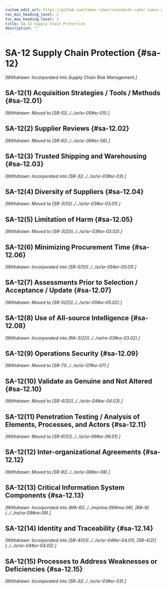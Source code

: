 ```yaml
---
custom_edit_url: https://github.com/tamus-cyber/standards.cyber.tamus.edu/tree/main/static/content/tamus.edu/TAMUS_profile.xml
toc_min_heading_level: 2
toc_max_heading_level: 2
title: SA-12 Supply Chain Protection
description: ""
---
```


# SA-12 Supply Chain Protection {#sa-12}


<prop xmlns="http://csrc.nist.gov/ns/oscal/1.0" name="status" value="withdrawn">
            <em>[Withdrawn: Incorporated into Supply Chain Risk Management.]</em>
         </prop>
         

## SA-12(1) Acquisition Strategies / Tools / Methods {#sa-12.01}


<prop xmlns="http://csrc.nist.gov/ns/oscal/1.0" name="status" value="withdrawn">
               <em>[Withdrawn: Moved to [SR-5](../../sr/sr-05#sr-05).]</em>
            </prop>
            

## SA-12(2) Supplier Reviews {#sa-12.02}


<prop xmlns="http://csrc.nist.gov/ns/oscal/1.0" name="status" value="withdrawn">
               <em>[Withdrawn: Moved to [SR-6](../../sr/sr-06#sr-06).]</em>
            </prop>
            

## SA-12(3) Trusted Shipping and Warehousing {#sa-12.03}


<prop xmlns="http://csrc.nist.gov/ns/oscal/1.0" name="status" value="withdrawn">
               <em>[Withdrawn: Incorporated into [SR-3](../../sr/sr-03#sr-03).]</em>
            </prop>
            

## SA-12(4) Diversity of Suppliers {#sa-12.04}


<prop xmlns="http://csrc.nist.gov/ns/oscal/1.0" name="status" value="withdrawn">
               <em>[Withdrawn: Moved to [SR-3(1)](../../sr/sr-03#sr-03.01).]</em>
            </prop>
            

## SA-12(5) Limitation of Harm {#sa-12.05}


<prop xmlns="http://csrc.nist.gov/ns/oscal/1.0" name="status" value="withdrawn">
               <em>[Withdrawn: Moved to [SR-3(2)](../../sr/sr-03#sr-03.02).]</em>
            </prop>
            

## SA-12(6) Minimizing Procurement Time {#sa-12.06}


<prop xmlns="http://csrc.nist.gov/ns/oscal/1.0" name="status" value="withdrawn">
               <em>[Withdrawn: Incorporated into [SR-5(1)](../../sr/sr-05#sr-05.01).]</em>
            </prop>
            

## SA-12(7) Assessments Prior to Selection / Acceptance / Update {#sa-12.07}


<prop xmlns="http://csrc.nist.gov/ns/oscal/1.0" name="status" value="withdrawn">
               <em>[Withdrawn: Moved to [SR-5(2)](../../sr/sr-05#sr-05.02).]</em>
            </prop>
            

## SA-12(8) Use of All-source Intelligence {#sa-12.08}


<prop xmlns="http://csrc.nist.gov/ns/oscal/1.0" name="status" value="withdrawn">
               <em>[Withdrawn: Incorporated into [RA-3(2)](../../ra/ra-03#ra-03.02).]</em>
            </prop>
            

## SA-12(9) Operations Security {#sa-12.09}


<prop xmlns="http://csrc.nist.gov/ns/oscal/1.0" name="status" value="withdrawn">
               <em>[Withdrawn: Moved to [SR-7](../../sr/sr-07#sr-07).]</em>
            </prop>
            

## SA-12(10) Validate as Genuine and Not Altered {#sa-12.10}


<prop xmlns="http://csrc.nist.gov/ns/oscal/1.0" name="status" value="withdrawn">
               <em>[Withdrawn: Moved to [SR-4(3)](../../sr/sr-04#sr-04.03).]</em>
            </prop>
            

## SA-12(11) Penetration Testing / Analysis of Elements, Processes, and Actors {#sa-12.11}


<prop xmlns="http://csrc.nist.gov/ns/oscal/1.0" name="status" value="withdrawn">
               <em>[Withdrawn: Moved to [SR-6(1)](../../sr/sr-06#sr-06.01).]</em>
            </prop>
            

## SA-12(12) Inter-organizational Agreements {#sa-12.12}


<prop xmlns="http://csrc.nist.gov/ns/oscal/1.0" name="status" value="withdrawn">
               <em>[Withdrawn: Moved to [SR-8](../../sr/sr-08#sr-08).]</em>
            </prop>
            

## SA-12(13) Critical Information System Components {#sa-12.13}


<prop xmlns="http://csrc.nist.gov/ns/oscal/1.0" name="status" value="withdrawn">
               <em>[Withdrawn: Incorporated into [MA-6](../../ma/ma-06#ma-06), [RA-9](../../ra/ra-09#ra-09).]</em>
            </prop>
            

## SA-12(14) Identity and Traceability {#sa-12.14}


<prop xmlns="http://csrc.nist.gov/ns/oscal/1.0" name="status" value="withdrawn">
               <em>[Withdrawn: Incorporated into [SR-4(1)](../../sr/sr-04#sr-04.01), [SR-4(2)](../../sr/sr-04#sr-04.02).]</em>
            </prop>
            

## SA-12(15) Processes to Address Weaknesses or Deficiencies {#sa-12.15}


<prop xmlns="http://csrc.nist.gov/ns/oscal/1.0" name="status" value="withdrawn">
               <em>[Withdrawn: Incorporated into [SR-3](../../sr/sr-03#sr-03).]</em>
            </prop>
            

